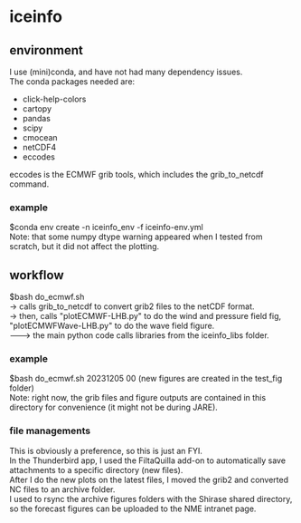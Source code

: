 # iceinfo
## environment
I use (mini)conda, and have not had many dependency issues.  
The conda packages needed are:
- click-help-colors
- cartopy
- pandas
- scipy
- cmocean
- netCDF4
- eccodes 

eccodes is the ECMWF grib tools, which includes the grib\_to\_netcdf command.  
### example
$conda env create -n iceinfo\_env -f iceinfo-env.yml  
Note: that some numpy dtype warning appeared when I tested from scratch, but it did not affect the plotting.  
## workflow
$bash do\_ecmwf.sh  
-> calls grib\_to\_netcdf to convert grib2 files to the netCDF format.  
-> then, calls "plotECMWF-LHB.py" to do the wind and pressure field fig, "plotECMWFWave-LHB.py" to do the wave field figure.  
---> the main python code calls libraries from the iceinfo\_libs folder. 
### example
$bash do\_ecmwf.sh 20231205 00  (new figures are created in the test\_fig folder)   
Note: right now, the grib files and figure outputs are contained in this directory for convenience (it might not be during JARE). 
### file managements
This is obviously a preference, so this is just an FYI.    
In the Thunderbird app, I used the FiltaQuilla add-on to automatically save attachments to a specific directory (new files).  
After I do the new plots on the latest files, I moved the grib2 and converted NC files to an archive folder.  
I used to rsync the archive figures folders with the Shirase shared directory, so the forecast figures can be uploaded to the NME intranet page.  
